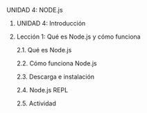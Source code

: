 UNIDAD 4: NODE.js

1. UNIDAD 4: Introducción

2. Lección 1: Qué es Node.js y cómo funciona

	2.1. Qué es Node.js
	
	2.2. Cómo funciona Node.js
	
	2.3. Descarga e instalación
	
	2.4. Node.js REPL
	
	2.5. Actividad
